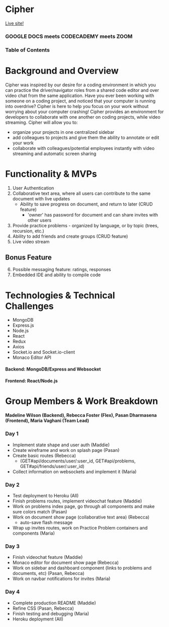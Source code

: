 # Cipher

[Live site!](https://cipher-mern.herokuapp.com/#/)

###  GOOGLE DOCS meets CODECADEMY meets ZOOM

### Table of Contents


# Background and Overview
Cipher was inspired by our desire for a coding environment in which you can practice the driver/navigator roles from a shared code editor and over video chat from the same application.
Have you ever been working with someone on a coding project, and noticed that your computer is running into overdrive?
Cipher is here to help you focus on your work without worrying about your computer crashing!
Cipher provides an environment for developers to collaborate with one another on coding projects, while video streaming.
Cipher will allow you to: 
  - organize your projects in one centralized sidebar
  - add colleagues to projects and give them the ability to annotate or edit your work
  - collaborate with colleagues/potential employees instantly with video streaming and automatic screen sharing


# Functionality & MVPs

1. User Authentication
2. Collaborative text area, where all users can contribute to the same document with live updates
    - Ability to save progress on document, and return to later (CRUD feature)
      - 'owner' has password for document and can share invites with other users
3. Provide practice problems - organized by language, or by topic (trees, recursion, etc.)
4. Ability to add friends and create groups (CRUD feature)
5. Live video stream


## Bonus Feature
6. Possible messaging feature: ratings, responses
7. Embedded IDE and ability to compile code



# Technologies & Technical Challenges
- MongoDB
- Express.js
- Node.js
- React
- Redux
- Axios
- Socket.io and Socket.io-client
- Monaco Editor API

#### Backend: MongoDB/Express and Websocket


#### Frontend: React/Node.js



# Group Members & Work Breakdown

#### Madeline Wilson (Backend), Rebecca Foster (Flex), Pasan Dharmasena (Frontend), Maria Vaghani (Team Lead)

### Day 1
  - Implement state shape and user auth (Maddie)
  - Create wireframe and work on splash page (Pasan)
  - Create basic routes (Rebecca)
      - (GET#api/documents/user/:user_id, GET#api/problems, GET#api/friends/user/:user_id)
  - Collect information on websockets and implement it (Maria)
### Day 2
  - Test deployment to Heroku (All)
  - Finish problems routes, implement videochat feature (Maddie)
  - Work on problems index page, go through all components and make sure colors match (Pasan)
  - Work on document show page (collaborative text area) (Rebecca)
    - auto-save flash message
  - Wrap up invites routes, work on Practice Problem containers and components (Maria)

### Day 3
  - Finish videochat feature (Maddie)
  - Monaco editor for document show page (Rebecca)
  - Work on sidebar and dashboard component (links to problems and documents, etc) (Pasan, Rebecca)
  - Work on navbar notifications for invites (Maria)

### Day 4
  - Complete production README (Maddie)
  - Refine CSS (Pasan, Rebecca)
  - Finish testing and debugging (Maria)
  - Heroku deployment (All)